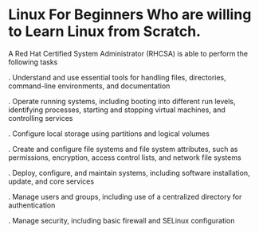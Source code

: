 # Linux For Beginners Who are willing to Learn Linux from Scratch.

A Red Hat Certified System Administrator (RHCSA) is able to perform the following tasks

. Understand and use essential tools for handling files, directories, command-line environments, and documentation

. Operate running systems, including booting into different run levels, identifying processes, starting and stopping virtual machines, and controlling services

. Configure local storage using partitions and logical volumes

. Create and configure file systems and file system attributes, such as permissions, encryption, access control lists, and network file systems

. Deploy, configure, and maintain systems, including software installation, update, and core services

. Manage users and groups, including use of a centralized directory for authentication

. Manage security, including basic firewall and SELinux configuration
